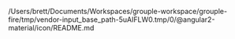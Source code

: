 /Users/brett/Documents/Workspaces/grouple-workspace/grouple-fire/tmp/vendor-input_base_path-5uAIFLW0.tmp/0/@angular2-material/icon/README.md